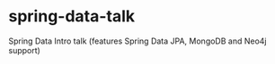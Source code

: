 spring-data-talk
================

Spring Data Intro talk (features Spring Data JPA, MongoDB and Neo4j support)
